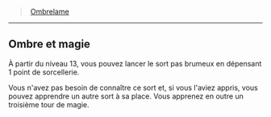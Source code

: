 ﻿---
!Generic
Id: rogue_ombrelame_hd.md#ombre-et-magie
ParentLink: rogue_ombrelame_hd.md#ombrelame
Name: Ombre et magie
ParentName: Ombrelame
NameLevel: 2
---
> [Ombrelame](hd_rogue_ombrelame.md)

---

## Ombre et magie

À partir du niveau 13, vous pouvez lancer le sort pas brumeux en dépensant 1 point de sorcellerie.

Vous n'avez pas besoin de connaître ce sort et, si vous l'aviez appris, vous pouvez apprendre un autre sort à sa place. Vous apprenez en outre un troisième tour de magie.


